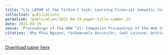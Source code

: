```yaml
---
title: "L3i_LBPAM at the FinSim-2 task: Learning Financial Semantic Similarities with Siamese Transformers"
collection: publications
permalink: /publication/2021-04-19-paper-title-number-22
date: 2021-04-19
venue: 'Proceedings of the WWW "21: Companion Proceedings of the Web Conference 2021"'
citation: 'Nhu Khoa Nguyen, <b>Emanuela Boros</b>, Gaël Lejeune, Antoine Doucet, and Thierry Delahaut. <i>L3i_LBPAM at the FinSim-2 task: Learning Financial Semantic Similarities with Siamese Transformers</i>. In Companion Proceedings of the Web Conference 2021, pp. 302-306. 2021.'
---
```


[Download paper here](https://dl.acm.org/doi/pdf/10.1145/3442442.3451384?casa_token=UyUOofHyeLcAAAAA:afxo4WKfvsBDg2s2wJYFmah0SQq8pCjxgm_9wTVYAzalREcHc3IiiANYeBLhMfWxWgyfcr2arHioKQ)



